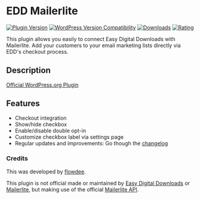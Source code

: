 # EDD Mailerlite
[![Plugin Version](https://img.shields.io/wordpress/plugin/v/edd-mailerlite.svg)](https://wordpress.org/plugins/edd-mailerlite/) [![WordPress Version Compatibility](https://img.shields.io/wordpress/v/edd-mailerlite.svg)](https://wordpress.org/plugins/edd-mailerlite/) [![Downloads](https://img.shields.io/wordpress/plugin/dt/edd-mailerlite.svg)](https://wordpress.org/plugins/edd-mailerlite/) [![Rating](https://img.shields.io/wordpress/plugin/r/edd-mailerlite.svg)](https://wordpress.org/plugins/edd-mailerlite/)

This plugin allows you easily to connect Easy Digital Downloads with Mailerlite. Add your customers to your email marketing lists directly via EDD's checkout process.

## Description

[Official WordPress.org Plugin](https://wordpress.org/plugins/edd-mailerlite/)

## Features

*   Checkout integration
*   Show/hide checkbox
*   Enable/disable double opt-in
*   Customize checkbox label via settings page
*   Regular updates and improvements: Go though the [changelog](https://wordpress.org/plugins/edd-mailerlite/changelog/)

### Credits

This was developed by [flowdee](https://flowdee.de/). 

This plugin is not official made or maintained by [Easy Digital Downloads](https://easydigitaldownloads.com/) or [Mailerlite](http://www.mailerlite.com/a/7qq80y6dbo), but making use of the official [Mailerlite API](https://developers.mailerlite.com/docs).
